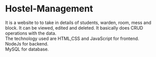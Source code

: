 # Hostel-Management
It is a website to to take in details of students, warden, room, mess and block. It can be viewed, edited and deleted. It basically does CRUD operations with the data.<br>The technology used are HTML,CSS and JavaScript for frontend.<br>NodeJs for backend.<br>MySQL for database.
